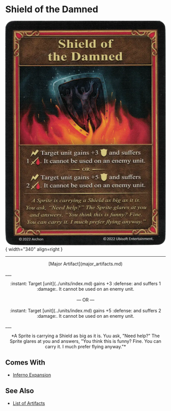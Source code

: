 # Shield of the Damned

![Shield of the Damned](../assets/artifacts_major-shield_of_the_damned.webp){ width="340" align=right }
___
<p style="text-align: center;" markdown>[Major Artifact](major_artifacts.md)</p>
___
<p style="text-align: center;" markdown>:instant: Target [unit](../units/index.md) gains +3 :defense: and suffers 1 :damage:. It cannot be used on an enemy unit.<br><br>— OR —<br><br>:instant: Target [unit](../units/index.md) gains +5 :defense: and suffers 2 :damage:. It cannot be used on an enemy unit.</p>
___
<p style="text-align: center;" markdown>*A Sprite is carrying a Shield as big as it is. Yuu ask, "Need help?" The Sprite glares at you and answers, "You think this is funny? Fine. You can carry it. I much prefer flying anyway."*</p>


## Comes With

- [Inferno Expansion](../content.md)


## See Also


- [List of Artifacts](index.md)
